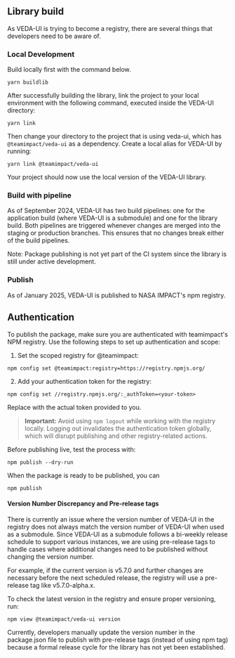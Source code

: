 ## Library build

As VEDA-UI is trying to become a registry, there are several things that developers need to be aware of.

### Local Development

Build locally first with the command below.
```
yarn buildlib
```

After successfully building the library, link the project to your local environment with the following command, executed inside the VEDA-UI directory:

```
yarn link
```
Then change your directory to the project that is using veda-ui, which has `@teamimpact/veda-ui` as a dependency. Create a local alias for VEDA-UI by running:
```
yarn link @teamimpact/veda-ui
```

Your project should now use the local version of the VEDA-UI library.

### Build with pipeline

As of September 2024, VEDA-UI has two build pipelines: one for the application build (where VEDA-UI is a submodule) and one for the library build. Both pipelines are triggered whenever changes are merged into the staging or production branches. This ensures that no changes break either of the build pipelines.

Note: Package publishing is not yet part of the CI system since the library is still under active development.

### Publish

As of January 2025, VEDA-UI is published to NASA IMPACT's npm registry.

## Authentication

To publish the package, make sure you are authenticated with teamimpact's NPM registry. Use the following steps to set up authentication and scope:

1. Set the scoped registry for @teamimpact:

```
npm config set @teamimpact:registry=https://registry.npmjs.org/
```

2. Add your authentication token for the registry:

```
npm config set //registry.npmjs.org/:_authToken=<your-token>
```
Replace <your-token> with the actual token provided to you.

> **Important:** Avoid using `npm logout` while working with the registry locally. Logging out invalidates the authentication token globally, which will disrupt publishing and other registry-related actions.

Before publishing live, test the process with:

```
npm publish --dry-run
```
When the package is ready to be published, you can

```
npm publish
```

#### Version Number Discrepancy and Pre-release tags

There is currently an issue where the version number of VEDA-UI in the registry does not always match the version number of VEDA-UI when used as a submodule. Since VEDA-UI as a submodule follows a bi-weekly release schedule to support various instances, we are using pre-release tags to handle cases where additional changes need to be published without changing the version number.

For example, if the current version is v5.7.0 and further changes are necessary before the next scheduled release, the registry will use a pre-release tag like v5.7.0-alpha.x.

To check the latest version in the registry and ensure proper versioning, run:

```
npm view @teamimpact/veda-ui version
```

Currently, developers manually update the version number in the package.json file to publish with pre-release tags (instead of using npm tag) because a formal release cycle for the library has not yet been established.
